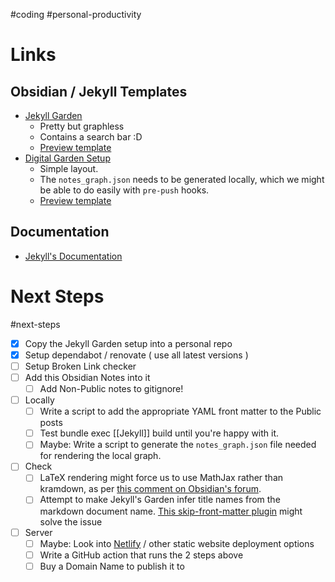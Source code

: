 #coding #personal-productivity 

# Links

## Obsidian / Jekyll Templates
- [Jekyll Garden](https://github.com/Jekyll-Garden/jekyll-garden.github.io)
	- Pretty but graphless
	- Contains a search bar :D
	- [Preview template](https://hiran.in/)
- [Digital Garden Setup](https://github.com/maximevaillancourt/digital-garden-jekyll-template)
	- Simple layout.
	- The `notes_graph.json` needs to be generated locally, which we might be able to do easily with `pre-push` hooks.
	- [Preview template](https://digital-garden-jekyll-template.netlify.app/your-first-note)

## Documentation
- [Jekyll's Documentation](https://jekyllrb.com/docs/collections/)

# Next Steps
#next-steps 
- [x]  Copy the Jekyll Garden setup into a personal repo
- [x]  Setup dependabot / renovate ( use all latest versions )
- [ ] Setup Broken Link checker
- [ ] Add this Obsidian Notes into it
	- [ ] Add Non-Public notes to gitignore!
- [ ] Locally
	- [ ] Write a script to add the appropriate YAML front matter to the Public posts
	- [ ] Test bundle exec [[Jekyll]] build until you're happy with it.
	- [ ] Maybe: Write a script to generate the `notes_graph.json` file needed for rendering the local graph.
- [ ] Check
	- [ ] LaTeX rendering might force us to use MathJax rather than kramdown, as per [this comment on Obsidian's forum](https://forum.obsidian.md/t/jekyll-garden-new-jekyll-theme-for-obsidian-users/23296/3).
	- [ ] Attempt to make Jekyll's Garden infer title names from the markdown document name. [This skip-front-matter plugin](https://discuss.asciidoctor.org/skip-front-matter-together-with-jekyll-titles-from-headings-td6129.html) might solve the issue
- [ ] Server
	- [ ] Maybe: Look into [Netlify](https://www.netlify.com/) / other static website deployment options
	- [ ] Write a GitHub action that runs the 2 steps above
	- [ ] Buy a Domain Name to publish it to